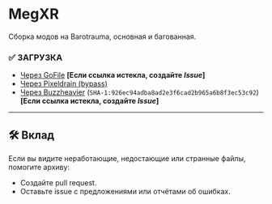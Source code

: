 # MegXR

Сборка модов на Barotrauma, основная и багованная.

### ✅ ЗАГРУЗКА 

- [Через GoFile](https://gofile.io/d/8688e32d-4f48-4e6e-916a-f1f048327be1) **[Если ссылка истекла, создайте *Issue*]**
- [Через Pixeldrain (bypass)](https://pd.cybar.xyz/e6JKBqYr)
- [Через Buzzheavier](https://buzzheavier.com/unwqcnkwt102) (`SHA-1:926ec94adba8ad2e3f6cad2b965a6b8f3ec53c92`) **[Если ссылка истекла, создайте *Issue*]**

---

## 🛠️ Вклад
Если вы видите неработающие, недостающие или странные файлы, помогите архиву:

- Создайте pull request.
- Оставьте issue с предложениями или отчётами об ошибках.
